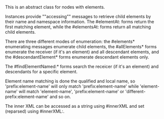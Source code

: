 This is an abstract class for nodes with elements.

Instances provide ""accessing"" messages to retrieve child elements by their name and namespace information. The #elementAt: forms return the first matching element, while the #elementsAt: forms return all matching child elements.

There are three different modes of enumeration: the #elements* enumerating messages enumerate child elements, the #allElements* forms enumerate the receiver (if it's an element) and all descendant elements, and the #descendantElement* forms enumerate descendant elements only.

The #findElementNamed:* forms search the receicer (if it's an element) and descendants for a specific element.

Element name matching is done the qualified and local name, so 'prefix:element-name' will only match 'prefix:element-name' while 'element-name' will match 'element-name', 'prefix:element-name' or 'different-prefix:element-name' and so on.

The inner XML can be accessed as a string using #innerXML and set (reparsed) using #innerXML:.